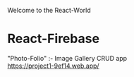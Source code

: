 Welcome to the React-World

# React-Firebase
"Photo-Folio" :-  Image Gallery CRUD app  
https://project1-9ef14.web.app/
